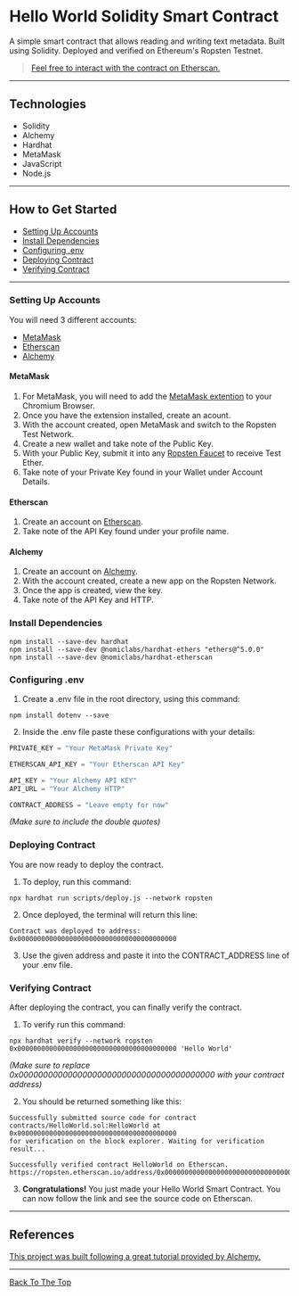 # Hello World Solidity Smart Contract

A simple smart contract that allows reading and writing text metadata. Built using Solidity. Deployed and verified on Ethereum's Ropsten Testnet.

> [Feel free to interact with the contract on Etherscan.](https://ropsten.etherscan.io/address/0x01dF58cCb7e14244f72D1024A93A236B40Ad3073#code)

---

## Technologies

- Solidity
- Alchemy
- Hardhat
- MetaMask
- JavaScript
- Node.js



---

## How to Get Started


- [Setting Up Accounts](#technologies)
- [Install Dependencies](#install-dependencies)
- [Configuring .env](#configuring-env)
- [Deploying Contract](#deploying-contract)
- [Verifying Contract](#verifying-contract)

---




### Setting Up Accounts
You will need 3 different accounts:
- [MetaMask](#metamask)
- [Etherscan](#etherscan)
- [Alchemy](#alchemy)
#### MetaMask
1. For MetaMask, you will need to add the [MetaMask extention](https://chrome.google.com/webstore/detail/metamask/nkbihfbeogaeaoehlefnkodbefgpgknn) to your Chromium Browser.
2. Once you have the extension installed, create an acount.
3. With the account created, open MetaMask and switch to the Ropsten Test Network.
4. Create a new wallet and take note of the Public Key.
5. With your Public Key, submit it into any [Ropsten Faucet](https://faucet.dimensions.network/) to receive Test Ether.
6. Take note of your Private Key found in your Wallet under Account Details.

#### Etherscan
1. Create an account on [Etherscan](https://etherscan.io/).
2. Take note of the API Key found under your profile name.
#### Alchemy
1. Create an account on [Alchemy](https://www.alchemy.com/).
2. With the account created, create a new app on the Ropsten Network.
3. Once the app is created, view the key.
4. Take note of the API Key and HTTP.

### Install Dependencies

```
npm install --save-dev hardhat
npm install --save-dev @nomiclabs/hardhat-ethers "ethers@^5.0.0"
npm install --save-dev @nomiclabs/hardhat-etherscan
```

### Configuring .env
1. Create a .env file in the root directory, using this command:
```
npm install dotenv --save
```
2. Inside the .env file paste these configurations with your details:
```javascript
PRIVATE_KEY = "Your MetaMask Private Key"

ETHERSCAN_API_KEY = "Your Etherscan API Key"

API_KEY = "Your Alchemy API KEY"
API_URL = "Your Alchemy HTTP"

CONTRACT_ADDRESS = "Leave empty for now"
```
*(Make sure to include the double quotes)*



### Deploying Contract
You are now ready to deploy the contract. 
1. To deploy, run this command:
```
npx hardhat run scripts/deploy.js --network ropsten
```
2. Once deployed, the terminal will return this line:
```
Contract was deployed to address:  
0x0000000000000000000000000000000000000000
```
3. Use the given address and paste it into the CONTRACT_ADDRESS line of your .env file.

### Verifying Contract
After deploying the contract, you can finally verify the contract.
1. To verify run this command:
```
npx hardhat verify --network ropsten 0x0000000000000000000000000000000000000000 'Hello World'
```
*(Make sure to replace 0x0000000000000000000000000000000000000000 with your contract address)*

2. You should be returned something like this:
```
Successfully submitted source code for contract
contracts/HelloWorld.sol:HelloWorld at 0x0000000000000000000000000000000000000000
for verification on the block explorer. Waiting for verification result...

Successfully verified contract HelloWorld on Etherscan.
https://ropsten.etherscan.io/address/0x0000000000000000000000000000000000000000#code
```
3. **Congratulations!** You just made your Hello World Smart Contract. You can now follow the link and see the source code on Etherscan. 
---

## References

[This project was built following a great tutorial provided by Alchemy.](https://www.youtube.com/watch?v=g73EGNKatDw&list=PLMj8NvODurfGgDJG-qQWyKtqTxJyRGI0i)

---
[Back To The Top](#hello-world-solidity-smart-contract)
